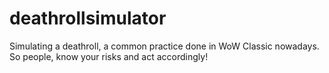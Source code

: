 # deathrollsimulator
Simulating a deathroll, a common practice done in WoW Classic nowadays. So people, know your risks and act accordingly!

